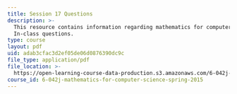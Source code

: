 ```yaml
---
title: Session 17 Questions
description: >-
  This resource contains information regarding mathematics for computer science:
  In-class questions.
type: course
layout: pdf
uid: adab3cfac3d2ef05de06d0876390dc9c
file_type: application/pdf
file_location: >-
  https://open-learning-course-data-production.s3.amazonaws.com/6-042j-mathematics-for-computer-science-spring-2015/adab3cfac3d2ef05de06d0876390dc9c_MIT6_042JS15_cp17.pdf
course_id: 6-042j-mathematics-for-computer-science-spring-2015
---
```

